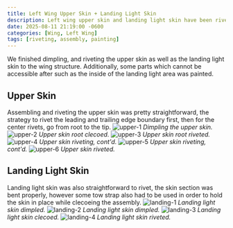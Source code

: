 ```yaml
---
title: Left Wing Upper Skin + Landing Light Skin
description: Left wing upper skin and landing light skin have been riveted to the wing structure.
date: 2025-08-11 21:19:00 -0600
categories: [Wing, Left Wing]
tags: [riveting, assembly, painting]
---
```


We finished dimpling, and riveting the upper skin as well as the landing light skin to the wing structure. Additionally, some parts which cannot be accessible after such as the inside of the landing light area was painted.

## Upper Skin
Assembling and riveting the upper skin was pretty straightforward, the strategy to rivet the leading and trailing edge boundary first, then for the center rivets, go from root to the tip.
![upper-1](/assets/img/posts/wing/left/upper-skin-dimpling.jpg)
_Dimpling the upper skin._
![upper-2](/assets/img/posts/wing/left/upper-skin-riveting-1.jpg)
_Upper skin root clecoed._
![upper-3](/assets/img/posts/wing/left/upper-skin-riveting-2.jpg)
_Upper skin root riveted._
![upper-4](/assets/img/posts/wing/left/upper-skin-riveting-3.jpg)
_Upper skin riveting, cont'd._
![upper-5](/assets/img/posts/wing/left/upper-skin-riveting-4.jpg)
_Upper skin riveting, cont'd._
![upper-6](/assets/img/posts/wing/left/upper-skin-riveting-5.jpg)
_Upper skin riveted._

## Landing Light Skin
Landing light skin was also straightforward to rivet, the skin section was bent properly, however some tow strap also had to be used in order to hold the skin in place while clecoeing the assembly.
![landing-1](/assets/img/posts/wing/left/landing-light-skin-dimpling-1.jpg)
_Landing light skin dimpled._
![landing-2](/assets/img/posts/wing/left/landing-light-skin-dimpling-2.jpg)
_Landing light skin dimpled._
![landing-3](/assets/img/posts/wing/left/landing-light-skin-riveting-1.jpg)
_Landing light skin clecoed._
![landing-4](/assets/img/posts/wing/left/landing-light-skin-riveting-2.jpg)
_Landing light skin riveted._
